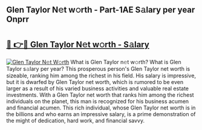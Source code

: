 ## Glen Taylor N𝚎t w𝚘rth - Part-1AE S𝚊lary per year Onprr

# <h2><a href="http://gc127jx.nevu.top/?p=Glen+Taylor">🔗 👉🔴 Glen Taylor N𝚎t w𝚘rth - S𝚊lary</a></h2>

[![Glen Taylor N𝚎t W𝚘rth](https://i.imgur.com/Oavwk0R.jpeg)](http://gc127jx.nevu.top/?p=Glen+Taylor)
What is Glen Taylor n𝚎t w𝚘rth? What is Glen Taylor s𝚊lary per year?
This prosperous person's Glen Taylor net worth is sizeable, ranking him among the richest in his field. His salary is impressive, but it is dwarfed by Glen Taylor net worth, which is rumored to be even larger as a result of his varied business activities and valuable real estate investments. With a Glen Taylor net worth that ranks him among the richest individuals on the planet, this man is recognized for his business acumen and financial acumen. This rich individual, whose Glen Taylor net worth is in the billions and who earns an impressive salary, is a prime demonstration of the might of dedication, hard work, and financial savvy.
